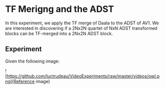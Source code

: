 # TF Merigng and the ADST

In this experiment, we apply the TF merge of Daala to the ADST of AV1. We are
interested in discovering if a 2Nx2N quartet of NxN ADST transformed blocks can
be TF-merged into a 2Nx2N ADST block.

## Experiment

Given the following image:

![https://github.com/luctrudeau/VideoExperiments/raw/master/videos/owl.png](Reference image)
